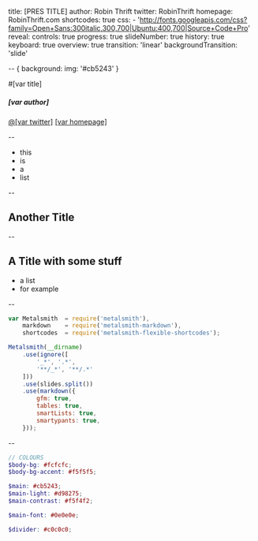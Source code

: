 title: [PRES TITLE]
author: Robin Thrift
twitter: RobinThrift
homepage: RobinThrift.com
shortcodes: true
css:
    - 'http://fonts.googleapis.com/css?family=Open+Sans:300italic,300,700|Ubuntu:400,700|Source+Code+Pro'
reveal:
    controls: true
    progress: true
    slideNumber: true
    history: true
    keyboard: true
    overview: true
    transition: 'linear'
    backgroundTransition: 'slide'

-- {
    background: 
        img: '#cb5243'
}

#[var title]

<div class="author-info">
    <h5>[var author]</h5>
    <a href="http://twitter.com/[var twitter]">@[var twitter]</a>
    <a href="http://[var homepage]">[var homepage]</a>
</div>

--

- this
- is
- a
- list

--

## Another Title

-- 

## A Title with some stuff
- a list
- for example

--

```js
var Metalsmith  = require('metalsmith'),
    markdown    = require('metalsmith-markdown'),
    shortcodes  = require('metalsmith-flexible-shortcodes');

Metalsmith(__dirname)
    .use(ignore([
        '_*', '.*',
        '**/_*', '**/.*'
    ]))    
    .use(slides.split())
    .use(markdown({
        gfm: true,
        tables: true,
        smartLists: true,
        smartypants: true,
    }));
```

-- 

```scss
// COLOURS
$body-bg: #fcfcfc;
$body-bg-accent: #f5f5f5;

$main: #cb5243;
$main-light: #d98275;
$main-contrast: #f5f4f2;

$main-font: #0e0e0e;

$divider: #c0c0c0;
```
